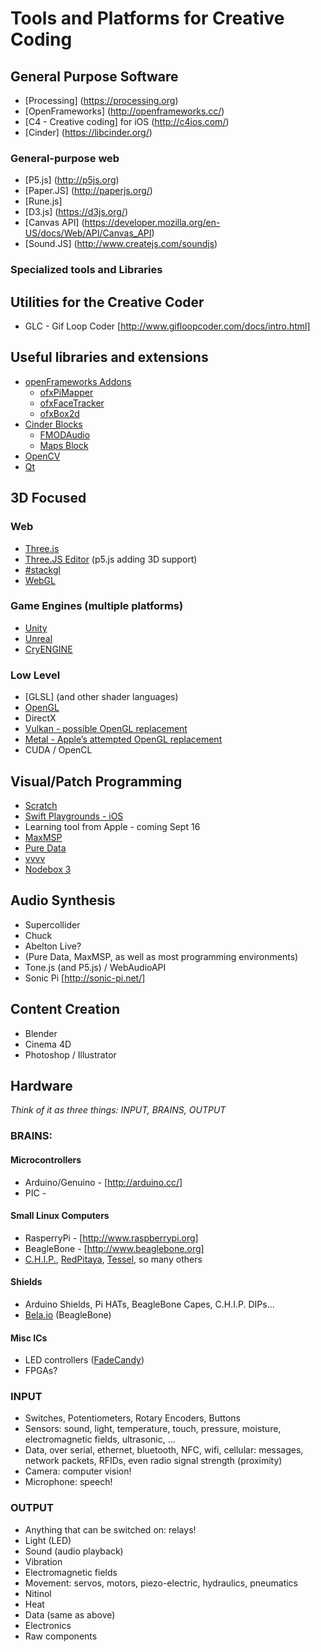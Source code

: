 # Tools and Platforms for Creative Coding

## General Purpose Software
- [Processing] (https://processing.org)
- [OpenFrameworks] (http://openframeworks.cc/)
- [C4 - Creative coding] for iOS (http://c4ios.com/)
- [Cinder] (https://libcinder.org/)

### General-purpose web
- [P5.js] (http://p5js.org)
- [Paper.JS] (http://paperjs.org/)
- [Rune.js]
- [D3.js] (https://d3js.org/)
- [Canvas API] (https://developer.mozilla.org/en-US/docs/Web/API/Canvas_API)
- [Sound.JS] (http://www.createjs.com/soundjs)

### Specialized tools and Libraries

## Utilities for the Creative Coder
- GLC - Gif Loop Coder [http://www.gifloopcoder.com/docs/intro.html]

## Useful libraries and extensions
- [openFrameworks Addons](http://ofxaddons.com/categories)
  - [ofxPiMapper](https://github.com/kr15h/ofxPiMapper)
  - [ofxFaceTracker](https://github.com/kylemcdonald/ofxFaceTracker)
  - [ofxBox2d](https://github.com/vanderlin/ofxBox2d)
- [Cinder Blocks](http://cindering.org/blocks/)
  - [FMODAudio](http://cindering.org/project/fmod-audio-block/)
  - [Maps Block](http://cindering.org/project/maps-block/)
- [OpenCV](http://opencv.org/)
- [Qt](https://www.qt.io/qt5-7/)

## 3D Focused

### Web
- [Three.js](http://threejs.org)
- [Three.JS Editor](http://threejs.org/editor/#file=http://mrdoob.neocities.org/025/app.json)
(p5.js adding 3D support)
- [#stackgl](http://stack.gl)
- [WebGL](https://developer.mozilla.org/en-US/docs/Web/API/WebGL_API)

### Game Engines (multiple platforms)
- [Unity](https://unity3d.com/)
- [Unreal](https://www.unrealengine.com/)
- [CryENGINE](https://www.cryengine.com/)

### Low Level
- [GLSL] (and other shader languages)
- [OpenGL](https://www.opengl.org/documentation/specs/)
- DirectX 
- [Vulkan - possible OpenGL replacement](https://www.khronos.org/vulkan/)
- [Metal - Apple’s attempted OpenGL replacement](https://developer.apple.com/metal/)
- CUDA / OpenCL

## Visual/Patch Programming
- [Scratch](https://scratch.mit.edu/)
- [Swift Playgrounds - iOS](http://www.apple.com/swift/playgrounds/)
- Learning tool from Apple - coming Sept 16
- [MaxMSP](https://cycling74.com/products/max/)
- [Pure Data](http://puredata.info/)
- [vvvv](https://vvvv.org/)
- [Nodebox 3](https://www.nodebox.net/node/)

## Audio Synthesis 
- Supercollider
- Chuck
- Abelton Live?
- (Pure Data, MaxMSP, as well as most programming environments)
- Tone.js (and P5.js) / WebAudioAPI
- Sonic Pi [http://sonic-pi.net/]

## Content Creation
- Blender
- Cinema 4D
- Photoshop / Illustrator


## Hardware

_Think of it as three things: INPUT, BRAINS, OUTPUT_

### BRAINS: 

#### Microcontrollers
- Arduino/Genuino - [http://arduino.cc/]
- PIC - 

#### Small Linux Computers
- RasperryPi - [http://www.raspberrypi.org]
- BeagleBone - [http://www.beaglebone.org]
- [C.H.I.P.](http://getchip.com), [RedPitaya](http://redpitaya.com), [Tessel](http://tessel.io), so many others

#### Shields
- Arduino Shields, Pi HATs, BeagleBone Capes, C.H.I.P. DIPs...
- [Bela.io](http://bela.io) (BeagleBone)

#### Misc ICs
- LED controllers ([FadeCandy](http://fadecandy.com))
- FPGAs?

### INPUT 
- Switches, Potentiometers, Rotary Encoders, Buttons
- Sensors: sound, light, temperature, touch, pressure, moisture, electromagnetic fields, ultrasonic, ...
- Data, over serial, ethernet, bluetooth, NFC, wifi, cellular: messages, network packets, RFIDs, even radio signal strength (proximity)
- Camera: computer vision!
- Microphone: speech! 

### OUTPUT
- Anything that can be switched on: relays!
- Light (LED)
- Sound (audio playback)
- Vibration
- Electromagnetic fields
- Movement: servos, motors, piezo-electric, hydraulics, pneumatics
- Nitinol
- Heat
- Data (same as above)
- Electronics
- Raw components
